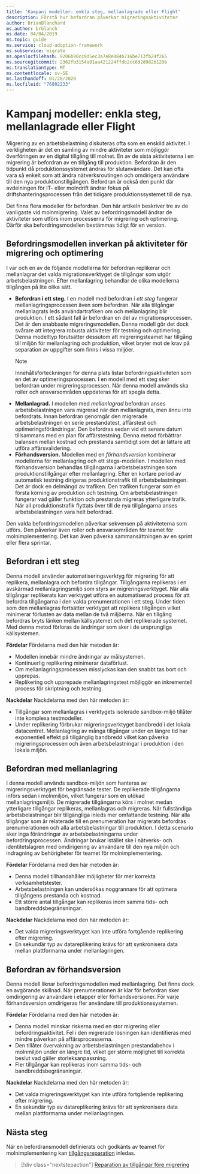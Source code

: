 ```yaml
---
title: 'Kampanj modeller: enkla steg, mellanlagrade eller Flight'
description: Förstå hur befordran påverkar migreringsaktiviteter
author: BrianBlanchard
ms.author: brblanch
ms.date: 04/04/2019
ms.topic: guide
ms.service: cloud-adoption-framework
ms.subservice: migrate
ms.openlocfilehash: 9206b90cc9d5ec3a7e8e084b216be713fb24f265
ms.sourcegitcommit: 2362fb3154a91aa421224ffdb2cc632d982b129b
ms.translationtype: MT
ms.contentlocale: sv-SE
ms.lasthandoff: 01/28/2020
ms.locfileid: "76802233"
---
```

# <a name="promotion-models-single-step-staged-or-flight"></a>Kampanj modeller: enkla steg, mellanlagrade eller Flight

Migrering av en arbetsbelastning diskuteras ofta som en enskild aktivitet. I verkligheten är det en samling av mindre aktiviteter som möjliggör överföringen av en digital tillgång till molnet. En av de sista aktiviteterna i en migrering är befordran av en tillgång till produktion. Befordran är den tidpunkt då produktionssystemet ändras för slutanvändare. Det kan ofta vara så enkelt som att ändra nätverksroutingen och omdirigera användare till den nya produktionstillgången. Befordran är också den punkt där avdelningen för IT- eller molndrift ändrar fokus på driftshanteringsprocessen från det tidigare produktionssystemet till de nya.

Det finns flera modeller för befordran. Den här artikeln beskriver tre av de vanligaste vid molnmigrering. Valet av befordringsmodell ändrar de aktiviteter som utförs inom processerna för migrering och optimering. Därför ska befordringsmodellen bestämmas tidigt för en version.

## <a name="impact-of-promotion-model-on-migrate-and-optimize-activities"></a>Befordringsmodellen inverkan på aktiviteter för migrering och optimering

I var och en av de följande modellerna för befordran replikerar och mellanlagrar det valda migrationsverktyget de tillgångar som utgör arbetsbelastningen. Efter mellanlagring behandlar de olika modellerna tillgången på lite olika sätt.

- **Befordran i ett steg.** I en modell med befordran i *ett steg* fungerar mellanlagringsprocessen även som befordran. När alla tillgångar mellanlagrats leds användartrafiken om och mellanlagring blir produktion. I ett sådant fall är befordran en del av migrationsprocessen. Det är den snabbaste migreringsmodellen. Denna modell gör det dock svårare att integrera robusta aktiviteter för testning och optimering. Denna modelltyp förutsätter dessutom att migreringsteamet har tillgång till miljön för mellanlagring och produktion, vilket bryter mot de krav på separation av uppgifter som finns i vissa miljöer.
  > [!NOTE]
  >Innehållsförteckningen för denna plats listar befordringsaktiviteten som en det av optimeringsprocessen. I en modell med ett steg sker befordran under migreringsprocessen. När denna modell används ska roller och ansvarsområden uppdateras för att spegla detta.
- **Mellanlagrad.** I modellen med *mellanlagrad* befordran anses arbetsbelastningen vara migrerad när den mellanlagrats, men ännu inte befordrats. Innan befordran genomgår den migrerade arbetsbelastningen en serie prestandatest, affärstest och optimeringsförändringar. Den befordras sedan vid ett senare datum tillsammans med en plan för affärstestning. Denna metod förbättrar balansen mellan kostnad och prestanda samtidigt som det är lättare att utföra affärsvalidering.
- **Förhandsversion.** Modellen med en *förhandsversion* kombinerar modellerna för mellanlagring och ett stegs-modellen. I modellen med förhandsversion behandlas tillgångarna i arbetsbelastningen som produktionstillgångar efter mellanlagring. Efter en kortare period av automatisk testning dirigeras produktionstrafik till arbetsbelastningen. Det är dock en delmängd av trafiken. Den trafiken fungerar som en första körning av produktion och testning. Om arbetsbelastningen fungerar vad gäller funktion och prestanda migreras ytterligare trafik. När all produktionstrafik flyttats över till de nya tillgångarna anses arbetsbelastningen vara helt befordrad.

Den valda befordringsmodellen påverkar sekvensen på aktiviteterna som utförs. Den påverkar även roller och ansvarsområden för teamet för molnimplementering. Det kan även påverka sammansättningen av en sprint eller flera sprintar.

## <a name="single-step-promotion"></a>Befordran i ett steg

Denna modell använder automatiseringsverktyg för migrering för att replikera, mellanlagra och befordra tillgångar. Tillgångarna replikeras i en avskärmad mellanlagringsmiljö som styrs av migreringsverktyget. När alla tillgångar replikerats kan verktyget utföra en automatiserad process för att befordra tillgångarna i den valda prenumerationen i ett steg. Under tiden som den mellanlagras fortsätter verktyget att replikera tillgången vilket minimerar förlusten av data mellan de två miljöerna. När en tillgång befordras bryts länken mellan källsystemet och det replikerade systemet. Med denna metod förloras de ändringar som sker i de ursprungliga källsystemen.

**Fördelar** Fördelarna med den här metoden är:

- Modellen innebär mindre ändringar av målsystemen.
- Kontinuerlig replikering minimerar dataförlust.
- Om mellanlagringsprocessen misslyckas kan den snabbt tas bort och upprepas.
- Replikering och upprepade mellanlagringstest möjliggör en inkrementell process för skriptning och testning.

**Nackdelar** Nackdelarna med den här metoden är:

- Tillgångar som mellanlagras i verktygets isolerade sandbox-miljö tillåter inte komplexa testmodeller.
- Under replikering förbrukar migreringsverktyget bandbredd i det lokala datacentret. Mellanlagring av många tillgångar under en längre tid har exponentiell effekt på tillgänglig bandbredd vilket kan påverka migreringsprocessen och även arbetsbelastningar i produktion i den lokala miljön.

## <a name="staged-promotion"></a>Befordran med mellanlagring

I denna modell används sandbox-miljön som hanteras av migreringsverktyget för begränsade tester. De replikerade tillgångarna införs sedan i molnmiljön, vilket fungerar som en utökad mellanlagringsmiljö. De migrerade tillgångarna körs i molnet medan ytterligare tillgångar replikeras, mellanlagras och migreras. När fullständiga arbetsbelastningar blir tillgängliga inleds mer omfattande testning. När alla tillgångar som är relaterade till en prenumeration har migrerats befordras prenumerationen och alla arbetsbelastningar till produktion. I detta scenario sker inga förändringar av arbetsbelastningarna under befordringsprocessen. Ändringar brukar istället ske i nätverks- och identitetslagren med omdirigering av användare till den nya miljön och indragning av behörigheter för teamet för molnimplementering.

**Fördelar** Fördelarna med den här metoden är:

- Denna modell tillhandahåller möjligheter för mer korrekta verksamhetstester.
- Arbetsbelastningen kan undersökas noggrannare för att optimera tillgångens prestanda och kostnad.
- Ett större antal tillgångar kan replikeras inom samma tids- och bandbreddsbegränsningar.

**Nackdelar** Nackdelarna med den här metoden är:

- Det valda migreringsverktyget kan inte utföra fortgående replikering efter migrering.
- En sekundär typ av datareplikering krävs för att synkronisera data mellan plattformarna under mellanlagringen.

## <a name="flight-promotion"></a>Befordran av förhandsversion

Denna modell liknar befordringsmodellen med mellanlagring. Det finns dock en avgörande skillnad. När prenumerationen är klar för befordran sker omdirigering av användare i etapper eller förhandsversioner. För varje förhandsversion omdirigeras fler användare till produktionssystemen.

**Fördelar** Fördelarna med den här metoden är:

- Denna modell minskar riskerna med en stor migrering eller befordringsaktivitet. Fel i den migrerade lösningen kan identifieras med mindre påverkan på affärsprocesserna.
- Den tillåter övervakning av arbetsbelastningen prestandabehov i molnmiljön under en längre tid, vilket ger större möjlighet till korrekta beslut vad gäller storleksanpassning.
- Fler tillgångar kan replikeras inom samma tids- och bandbreddsbegränsningar.

**Nackdelar** Nackdelarna med den här metoden är:

- Det valda migreringsverktyget kan inte utföra fortgående replikering efter migrering.
- En sekundär typ av datareplikering krävs för att synkronisera data mellan plattformarna under mellanlagringen.

## <a name="next-steps"></a>Nästa steg

När en befordransmodell definierats och godkänts av teamet för molnimplementering kan [tillgångsreparation](./remediate.md) inledas.

> [!div class="nextstepaction"]
> [Reparation av tillgångar före migrering](./remediate.md)
